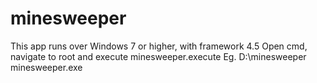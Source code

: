 # minesweeper

This app runs over Windows 7 or higher, with framework 4.5
Open cmd, navigate to root and execute minesweeper.execute
Eg.  D:\minesweeper minesweeper.exe